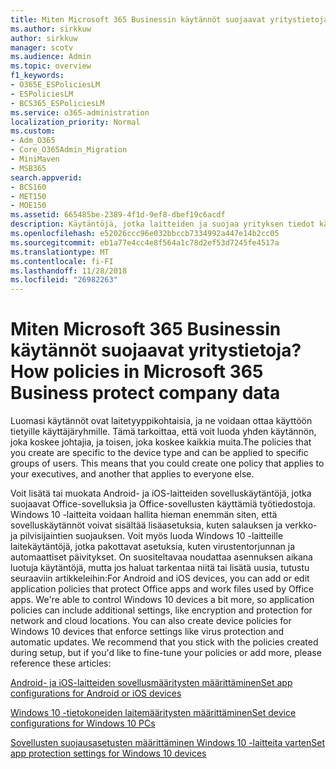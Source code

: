 ```yaml
---
title: Miten Microsoft 365 Businessin käytännöt suojaavat yritystietoja?
ms.author: sirkkuw
author: sirkkuw
manager: scotv
ms.audience: Admin
ms.topic: overview
f1_keywords:
- O365E_ESPoliciesLM
- ESPoliciesLM
- BCS365_ESPoliciesLM
ms.service: o365-administration
localization_priority: Normal
ms.custom:
- Adm_O365
- Core_O365Admin_Migration
- MiniMaven
- MSB365
search.appverid:
- BCS160
- MET150
- MOE150
ms.assetid: 665485be-2389-4f1d-9ef8-dbef19c6acdf
description: Käytäntöjä, jotka laitteiden ja suojaa yrityksen tiedot käyttäjän henkilökohtaisten laitteiden suojausryhmien tietoja.
ms.openlocfilehash: e52026ccc96e032bbccb7334992a447e14b2cc05
ms.sourcegitcommit: eb1a77e4cc4e8f564a1c78d2ef53d7245fe4517a
ms.translationtype: MT
ms.contentlocale: fi-FI
ms.lasthandoff: 11/28/2018
ms.locfileid: "26982263"
---
```

# <a name="how-policies-in-microsoft-365-business-protect-company-data"></a><span data-ttu-id="70cfb-103">Miten Microsoft 365 Businessin käytännöt suojaavat yritystietoja?</span><span class="sxs-lookup"><span data-stu-id="70cfb-103">How policies in Microsoft 365 Business protect company data</span></span>

<span data-ttu-id="70cfb-p101">Luomasi käytännöt ovat laitetyyppikohtaisia, ja ne voidaan ottaa käyttöön tietyille käyttäjäryhmille. Tämä tarkoittaa, että voit luoda yhden käytännön, joka koskee johtajia, ja toisen, joka koskee kaikkia muita.</span><span class="sxs-lookup"><span data-stu-id="70cfb-p101">The policies that you create are specific to the device type and can be applied to specific groups of users. This means that you could create one policy that applies to your executives, and another that applies to everyone else.</span></span>
  
<span data-ttu-id="70cfb-p102">Voit lisätä tai muokata Android- ja iOS-laitteiden sovelluskäytäntöjä, jotka suojaavat Office-sovelluksia ja Office-sovellusten käyttämiä työtiedostoja. Windows 10 -laitteita voidaan hallita hieman enemmän siten, että sovelluskäytännöt voivat sisältää lisäasetuksia, kuten salauksen ja verkko- ja pilvisijaintien suojauksen. Voit myös luoda Windows 10 -laitteille laitekäytäntöjä, jotka pakottavat asetuksia, kuten virustentorjunnan ja automaattiset päivitykset. On suositeltavaa noudattaa asennuksen aikana luotuja käytäntöjä, mutta jos haluat tarkentaa niitä tai lisätä uusia, tutustu seuraaviin artikkeleihin:</span><span class="sxs-lookup"><span data-stu-id="70cfb-p102">For Android and iOS devices, you can add or edit application policies that protect Office apps and work files used by Office apps. We're able to control Windows 10 devices a bit more, so application policies can include additional settings, like encryption and protection for network and cloud locations. You can also create device policies for Windows 10 devices that enforce settings like virus protection and automatic updates. We recommend that you stick with the policies created during setup, but if you'd like to fine-tune your policies or add more, please reference these articles:</span></span>
  
[<span data-ttu-id="70cfb-110">Android- ja iOS-laitteiden sovellusmääritysten määrittäminen</span><span class="sxs-lookup"><span data-stu-id="70cfb-110">Set app configurations for Android or iOS devices</span></span>](app-protection-settings-for-android-and-ios.md)
  
[<span data-ttu-id="70cfb-111">Windows 10 -tietokoneiden laitemääritysten määrittäminen</span><span class="sxs-lookup"><span data-stu-id="70cfb-111">Set device configurations for Windows 10 PCs</span></span>](protection-settings-for-windows-10-pcs.md)
  
[<span data-ttu-id="70cfb-112">Sovellusten suojausasetusten määrittäminen Windows 10 -laitteita varten</span><span class="sxs-lookup"><span data-stu-id="70cfb-112">Set app protection settings for Windows 10 devices</span></span>](protection-settings-for-windows-10-devices.md)
  

